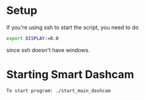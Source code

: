 # Setup
If you're using ssh to start the script, you need to do
```sh
export DISPLAY:=0.0
```
since ssh doesn't have windows.

# Starting Smart Dashcam
```sh
To start program: ./start_main_dashcam
```
